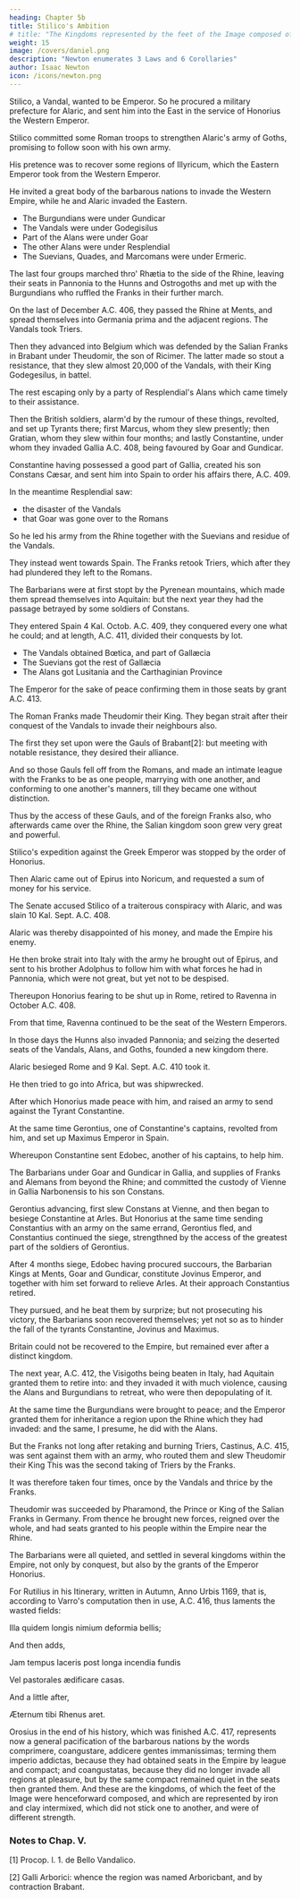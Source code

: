 ```yaml
---
heading: Chapter 5b
title: Stilico's Ambition
# title: "The Kingdoms represented by the feet of the Image composed of iron and clay"
weight: 15
image: /covers/daniel.png
description: "Newton enumerates 3 Laws and 6 Corollaries"
author: Isaac Newton
icon: /icons/newton.png
---
```



Stilico, a Vandal, wanted to be Emperor. So he procured a military prefecture for Alaric, and sent him into the East in the service of Honorius the Western Emperor.

Stilico committed some Roman troops to strengthen Alaric's army of Goths, promising to follow soon with his own army.

His pretence was to recover some regions of Illyricum, which the Eastern Emperor took from the Western Emperor. 

<!-- ; but his secret design was to make himself Emperor, by the assistance of the Vandals and their allies: for he himself was . -->

He invited a great body of the barbarous nations to invade the Western Empire, while he and Alaric invaded the Eastern. 
- The Burgundians were under Gundicar
- The Vandals were under Godegisilus
- Part of the Alans were under Goar
- The other Alans were under Resplendial
- The Suevians, Quades, and Marcomans were under Ermeric.

The last four groups marched thro' Rhætia to the side of the Rhine, leaving their seats in Pannonia to the Hunns and Ostrogoths and met up with the Burgundians who ruffled the Franks in their further march. 

On the last of December A.C. 406, they passed the Rhine at Ments, and spread themselves into Germania prima and the adjacent regions. The Vandals took Triers. 

Then they advanced into Belgium which was defended by the Salian Franks in Brabant under Theudomir, the son of Ricimer. The latter made so stout a resistance, that they slew almost 20,000 of the Vandals, with their King Godegesilus, in battel.

The rest escaping only by a party of Resplendial's Alans which came timely to their assistance.

Then the British soldiers, alarm'd by the rumour of these things, revolted, and set up Tyrants there; first Marcus, whom they slew presently; then Gratian, whom they slew within four months; and lastly Constantine, under whom they invaded Gallia A.C. 408, being favoured by Goar and Gundicar. 

Constantine having possessed a good part of Gallia, created his son Constans Cæsar, and sent him into Spain to order his affairs there, A.C. 409.

In the meantime Resplendial saw:
- the disaster of the Vandals
- that Goar was gone over to the Romans

So he led his army from the Rhine together with the Suevians and residue of the Vandals. 

They instead went towards Spain. The Franks retook Triers, which after they had plundered they left to the Romans. 

The Barbarians were at first stopt by the Pyrenean mountains, which made them spread themselves into Aquitain: but the next year they had the passage betrayed by some soldiers of Constans.

They entered Spain 4 Kal. Octob. A.C. 409, they conquered every one what he could; and at length, A.C. 411, divided their conquests by lot.

- The Vandals obtained Bœtica, and part of Gallæcia
- The Suevians got the rest of Gallæcia
- The Alans got Lusitania and the Carthaginian Province

The Emperor for the sake of peace confirming them in those seats by grant A.C. 413.


The Roman Franks made Theudomir their King. They began strait after their conquest of the Vandals to invade their neighbours also.

The first they set upon were the Gauls of Brabant[2]: but meeting with notable resistance, they desired their alliance.

And so those Gauls fell off from the Romans, and made an intimate league with the Franks to be as one people, marrying with one another, and conforming to one another's manners, till they became one without distinction. 

Thus by the access of these Gauls, and of the foreign Franks also, who afterwards came over the Rhine, the Salian kingdom soon grew very great and powerful.

Stilico's expedition against the Greek Emperor was stopped by the order of Honorius.

Then Alaric came out of Epirus into Noricum, and requested a sum of money for his service.

The Senate accused Stilico of a traiterous conspiracy with Alaric, and was slain 10 Kal. Sept. A.C. 408.

Alaric was thereby disappointed of his money, and made the Empire his enemy.

He then broke strait into Italy with the army he brought out of Epirus, and sent to his brother Adolphus to follow him with what forces he had in Pannonia, which were not great, but yet not to be despised.

Thereupon Honorius fearing to be shut up in Rome, retired to Ravenna in October A.C. 408.

From that time, Ravenna continued to be the seat of the Western Emperors.

In those days the Hunns also invaded Pannonia; and seizing the deserted seats of the Vandals, Alans, and Goths, founded a new kingdom there.

Alaric besieged Rome and 9 Kal. Sept. A.C. 410 took it. 

He then tried to go into Africa, but  was shipwrecked.

After which Honorius made peace with him, and raised an army to send against the Tyrant Constantine.

At the same time Gerontius, one of Constantine's captains, revolted from him, and set up Maximus Emperor in Spain. 

Whereupon Constantine sent Edobec, another of his captains, to help him.

The Barbarians under Goar and Gundicar in Gallia, and supplies of Franks and Alemans from beyond the Rhine; and committed the custody of Vienne in Gallia Narbonensis to his son Constans. 

Gerontius advancing, first slew Constans at Vienne, and then began to besiege Constantine at Arles. But Honorius at the same time sending Constantius with an army on the same errand, Gerontius fled, and Constantius continued the siege, strengthned by the access of the greatest part of the soldiers of Gerontius. 

After 4 months siege, Edobec having procured succours, the Barbarian Kings at Ments, Goar and Gundicar, constitute Jovinus Emperor, and together with him set forward to relieve Arles. At their approach Constantius retired. 

They pursued, and he beat them by surprize; but not prosecuting his victory, the Barbarians soon recovered themselves; yet not so as to hinder the fall of the tyrants Constantine, Jovinus and Maximus. 

Britain could not be recovered to the Empire, but remained ever after a distinct kingdom.

The next year, A.C. 412, the Visigoths being beaten in Italy, had Aquitain granted them to retire into: and they invaded it with much violence, causing the Alans and Burgundians to retreat, who were then depopulating of it.

At the same time the Burgundians were brought to peace; and the Emperor granted them for inheritance a region upon the Rhine which they had invaded: and the same, I presume, he did with the Alans. 

But the Franks not long after retaking and burning Triers, Castinus, A.C. 415, was sent against them with an army, who routed them and slew Theudomir their King This was the second taking of Triers by the Franks. 

It was therefore taken four times, once by the Vandals and thrice by the Franks. 

Theudomir was succeeded by Pharamond, the Prince or King of the Salian Franks in Germany. From thence he brought new forces, reigned over the whole, and had seats granted to his people within the Empire near the Rhine.

The Barbarians were all quieted, and settled in several kingdoms within the Empire, not only by conquest, but also by the grants of the Emperor Honorius.

For Rutilius in his Itinerary, written in Autumn, Anno Urbis 1169, that is, according to Varro's computation then in use, A.C. 416, thus laments the wasted fields:

Illa quidem longis nimium deformia bellis;

And then adds,

Jam tempus laceris post longa incendia fundis

Vel pastorales ædificare casas.

And a little after,

Æternum tibi Rhenus aret.

Orosius in the end of his history, which was finished A.C. 417, represents now a general pacification of the barbarous nations by the words comprimere, coangustare, addicere gentes immanissimas; terming them imperio addictas, because they had obtained seats in the Empire by league and compact; and coangustatas, because they did no longer invade all regions at pleasure, but by the same compact remained quiet in the seats then granted them. And these are the kingdoms, of which the feet of the Image were henceforward composed, and which are represented by iron and clay intermixed, which did not stick one to another, and were of different strength.


### Notes to Chap. V.

[1] Procop. l. 1. de Bello Vandalico.

[2] Galli Arborici: whence the region was named Arboricbant, and by contraction Brabant.


